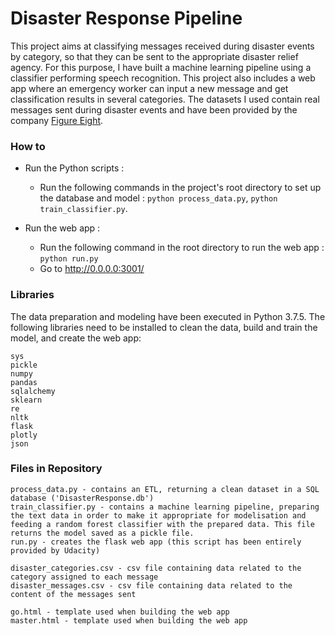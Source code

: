 # Disaster Response Pipeline

This project aims at classifying messages received during disaster events by category, so that they can be sent to the appropriate disaster relief agency.
For this purpose, I have built a machine learning pipeline using a classifier performing speech recognition.
This project also includes a web app where an emergency worker can input a new message and get classification results in several categories. 
The datasets I used contain real messages sent during disaster events and have been provided by the company [Figure Eight](https://www.figure-eight.com/).


### How to 

- Run the Python scripts : 
    - Run the following commands in the project's root directory to set up the database and model : `python process_data.py`, `python train_classifier.py`.

- Run the web app : 
    - Run the following command in the root directory to run the web app : `python run.py`
    - Go to http://0.0.0.0:3001/


### Libraries

The data preparation and modeling have been executed in Python 3.7.5.
The following libraries need to be installed to clean the data, build and train the model, and create the web app:

    sys
    pickle
    numpy
    pandas
    sqlalchemy
    sklearn
    re
    nltk
    flask
    plotly
    json


### Files in Repository

    process_data.py - contains an ETL, returning a clean dataset in a SQL database ('DisasterResponse.db')
    train_classifier.py - contains a machine learning pipeline, preparing the text data in order to make it appropriate for modelisation and feeding a random forest classifier with the prepared data. This file returns the model saved as a pickle file.
    run.py - creates the flask web app (this script has been entirely provided by Udacity)

    disaster_categories.csv - csv file containing data related to the category assigned to each message
    disaster_messages.csv - csv file containing data related to the content of the messages sent

    go.html - template used when building the web app
    master.html - template used when building the web app
